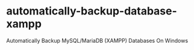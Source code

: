 # automatically-backup-database-xampp
Automatically Backup MySQL/MariaDB (XAMPP) Databases On Windows

